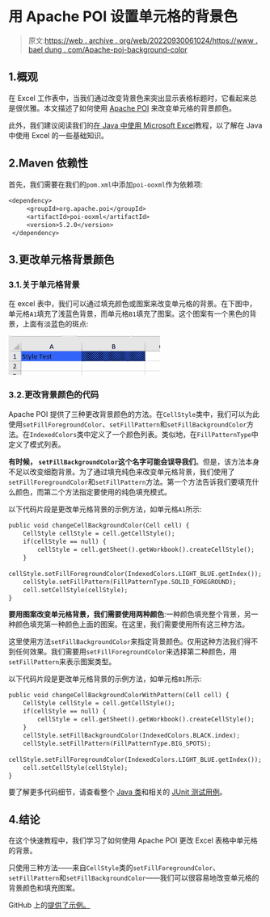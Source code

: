 # 用 Apache POI 设置单元格的背景色

> 原文:[https://web . archive . org/web/20220930061024/https://www . bael dung . com/Apache-poi-background-color](https://web.archive.org/web/20220930061024/https://www.baeldung.com/apache-poi-background-color)

## 1.概观

在 Excel 工作表中，当我们通过改变背景色来突出显示表格标题时，它看起来总是很优雅。本文描述了如何使用 [Apache POI](https://web.archive.org/web/20220524031430/https://poi.apache.org/) 来改变单元格的背景颜色。

此外，我们建议阅读我们的[在 Java 中使用 Microsoft Excel](/web/20220524031430/https://www.baeldung.com/java-microsoft-excel)教程，以了解在 Java 中使用 Excel 的一些基础知识。

## 2.Maven 依赖性

首先，我们需要在我们的`pom.xml`中添加`poi-ooxml`作为依赖项:

```
<dependency>
     <groupId>org.apache.poi</groupId>
     <artifactId>poi-ooxml</artifactId>
     <version>5.2.0</version>
 </dependency>
```

## 3.更改单元格背景颜色

### 3.1.关于单元格背景

在 excel 表中，我们可以通过填充颜色或图案来改变单元格的背景。在下图中，单元格`A1`填充了浅蓝色背景，而单元格`B1`填充了图案。这个图案有一个黑色的背景，上面有淡蓝色的斑点:

[![](img/03db23c7f2c2b2899f124c96d28af8c9.png)](/web/20220524031430/https://www.baeldung.com/wp-content/uploads/2021/11/ExcelCellBackgroundColor-300x78-1.png)

### 3.2.更改背景颜色的代码

Apache POI 提供了三种更改背景颜色的方法。在`CellStyle`类中，我们可以为此使用`setFillForegroundColor`、`setFillPattern`和`setFillBackgroundColor`方法。在`IndexedColors`类中定义了一个颜色列表。类似地，在`FillPatternType`中定义了模式列表。

**有时候， `setFillBackgroundColor`这个名字可能会误导我们**。但是，该方法本身不足以改变细胞背景。为了通过填充纯色来改变单元格背景，我们使用了`setFillForegroundColor`和`setFillPattern`方法。第一个方法告诉我们要填充什么颜色，而第二个方法指定要使用的纯色填充模式。

以下代码片段是更改单元格背景的示例方法，如单元格`A1`所示:

```
public void changeCellBackgroundColor(Cell cell) {
    CellStyle cellStyle = cell.getCellStyle();
    if(cellStyle == null) {
        cellStyle = cell.getSheet().getWorkbook().createCellStyle();
    }
    cellStyle.setFillForegroundColor(IndexedColors.LIGHT_BLUE.getIndex());
    cellStyle.setFillPattern(FillPatternType.SOLID_FOREGROUND);
    cell.setCellStyle(cellStyle);
} 
```

**要用图案改变单元格背景，我们需要使用两种颜色**:一种颜色填充整个背景，另一种颜色填充第一种颜色上面的图案。在这里，我们需要使用所有这三种方法。

这里使用方法`setFillBackgroundColor`来指定背景颜色。仅用这种方法我们得不到任何效果。我们需要用`setFillForegroundColor`来选择第二种颜色，用`setFillPattern`来表示图案类型。

以下代码片段是更改单元格背景的示例方法，如单元格`B1`所示:

```
public void changeCellBackgroundColorWithPattern(Cell cell) {
    CellStyle cellStyle = cell.getCellStyle();
    if(cellStyle == null) {
        cellStyle = cell.getSheet().getWorkbook().createCellStyle();
    }
    cellStyle.setFillBackgroundColor(IndexedColors.BLACK.index);
    cellStyle.setFillPattern(FillPatternType.BIG_SPOTS);
    cellStyle.setFillForegroundColor(IndexedColors.LIGHT_BLUE.getIndex());
    cell.setCellStyle(cellStyle);
}
```

要了解更多代码细节，请查看整个 [Java 类](https://web.archive.org/web/20220524031430/https://github.com/eugenp/tutorials/blob/5e4e1e4af0917fc73e59860b77a20b4775c453e8/apache-poi/src/main/java/com/baeldung/poi/excel/cellstyle/CellStyleHandler.java)和相关的 [JUnit 测试用例](https://web.archive.org/web/20220524031430/https://github.com/eugenp/tutorials/blob/5e4e1e4af0917fc73e59860b77a20b4775c453e8/apache-poi/src/test/java/com/baeldung/poi/excel/cellstyle/CellStyleHandlerUnitTest.java)。

## 4.结论

在这个快速教程中，我们学习了如何使用 Apache POI 更改 Excel 表格中单元格的背景。

只使用三种方法——来自`CellStyle`类的`setFillForegroundColor`、`setFillPattern`和`setFillBackgroundColor`——我们可以很容易地改变单元格的背景颜色和填充图案。

GitHub 上的[提供了示例。](https://web.archive.org/web/20220524031430/https://github.com/eugenp/tutorials/tree/master/apache-poi)
